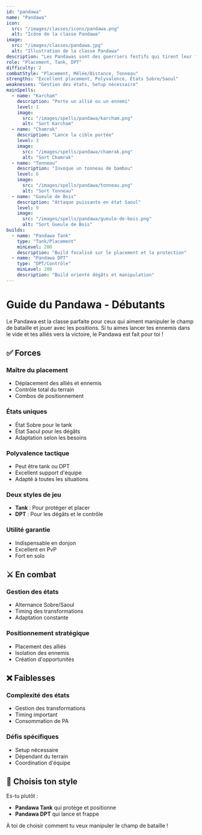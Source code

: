 ```yaml
---
id: "pandawa"
name: "Pandawa"
icon:
  src: "/images/classes/icons/pandawa.png"
  alt: "Icône de la classe Pandawa"
image:
  src: "/images/classes/pandawa.jpg"
  alt: "Illustration de la classe Pandawa"
description: "Les Pandawas sont des guerriers festifs qui tirent leur force de la boisson. Ils peuvent porter et lancer alliés et ennemis, et utilisent leur tonneau pour se renforcer."
role: "Placement, Tank, DPT"
difficulty: 2
combatStyle: "Placement, Mêlée/Distance, Tonneau"
strengths: "Excellent placement, Polyvalence, États Sobre/Saoul"
weaknesses: "Gestion des états, Setup nécessaire"
mainSpells:
  - name: "Karcham"
    description: "Porte un allié ou un ennemi"
    level: 1
    image:
      src: "/images/spells/pandawa/karcham.png"
      alt: "Sort Karcham"
  - name: "Chamrak"
    description: "Lance la cible portée"
    level: 3
    image:
      src: "/images/spells/pandawa/chamrak.png"
      alt: "Sort Chamrak"
  - name: "Tonneau"
    description: "Invoque un tonneau de bambou"
    level: 6
    image:
      src: "/images/spells/pandawa/tonneau.png"
      alt: "Sort Tonneau"
  - name: "Gueule de Bois"
    description: "Attaque puissante en état Saoul"
    level: 9
    image:
      src: "/images/spells/pandawa/gueule-de-bois.png"
      alt: "Sort Gueule de Bois"
builds:
  - name: "Pandawa Tank"
    type: "Tank/Placement"
    minLevel: 200
    description: "Build focalisé sur le placement et la protection"
  - name: "Pandawa DPT"
    type: "DPT/Contrôle"
    minLevel: 200
    description: "Build orienté dégâts et manipulation"
---
```


# Guide du Pandawa - Débutants

Le Pandawa est la classe parfaite pour ceux qui aiment manipuler le champ de bataille et jouer avec les positions. Si tu aimes lancer tes ennemis dans le vide et tes alliés vers la victoire, le Pandawa est fait pour toi !

## ✅ Forces

### Maître du placement
- Déplacement des alliés et ennemis
- Contrôle total du terrain
- Combos de positionnement

### États uniques
- État Sobre pour le tank
- État Saoul pour les dégâts
- Adaptation selon les besoins

### Polyvalence tactique
- Peut être tank ou DPT
- Excellent support d'équipe
- Adapté à toutes les situations

### Deux styles de jeu
- **Tank** : Pour protéger et placer
- **DPT** : Pour les dégâts et le contrôle

### Utilité garantie
- Indispensable en donjon
- Excellent en PvP
- Fort en solo

## ⚔️ En combat

### Gestion des états
- Alternance Sobre/Saoul
- Timing des transformations
- Adaptation constante

### Positionnement stratégique
- Placement des alliés
- Isolation des ennemis
- Création d'opportunités

## ❌ Faiblesses

### Complexité des états
- Gestion des transformations
- Timing important
- Consommation de PA

### Défis spécifiques
- Setup nécessaire
- Dépendant du terrain
- Coordination d'équipe

## 🤔 Choisis ton style

Es-tu plutôt :
- **Pandawa Tank** qui protège et positionne
- **Pandawa DPT** qui lance et frappe

À toi de choisir comment tu veux manipuler le champ de bataille ! 